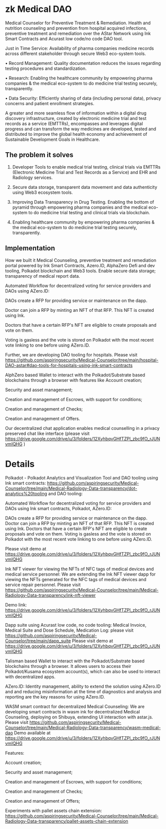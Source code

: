 # zk Medical DAO

Medical Counselor for Preventive Treatment & Remediation. Health and nutrition counseling and prevention from hospital acquired infections, preventive treatment and remediation over the AStar Network using Ink Smart Contracts and Acurast low code/no code DAO tool.

Just in Time Service: Availability of pharma companies medicine records across different stakeholder through secure Web3 eco-system tools.

• Record Management: Quality documentation reduces the issues regarding testing procedures and standardization.

• Research: Enabling the healthcare community by empowering pharma companies & the medical eco-system to do medicine trial testing securely, transparently.

• Data Security: Efficiently sharing of data (including personal data), privacy concerns and patient enrollment strategies.

A greater and more seamless flow of information within a digital drug discovery infrastructure, created by electronic medicine trial and test records as a service (EMTTRs), encompasses and leverages digital progress and can transform the way medicines are developed, tested and distributed to improve the global health economy and achievement of Sustainable Development Goals in Healthcare.


## The problem it solves

1. Developer Tools to enable medical trial testing, clinical trials via EMTTRs (Electronic Medicine Trial and Test Records as a Service) and EHR and Radiology services.

2.  Secure data storage, transparent data movement and data authenticity using Web3 ecosystem tools.

3. Improving Data Transparency in Drug Testing. Enabling the bottom of pyramid through empowering pharma companies and the medical eco-system to do medicine trial testing and clinical trials via blockchain.

4.  Enabling healthcare community by empowering pharma companies & the medical eco-system to do medicine trial testing securely, transparently.


## Implementation

How we built it
Medical Counseling, preventive treatment and remediation portal powered by Ink Smart Contracts, Azero.ID, AlphaZero Defi and dev tooling, Polkadot blockchain and Web3 tools. Enable secure data storage; transparency of medical report data.

Automated Workflow for decentralized voting for service providers and DAOs using AZero.ID:

DAOs create a RFP for providing service or maintenance on the dapp.

Doctor can join a RFP by minting an NFT of that RFP. This NFT is created using Ink.

Doctors that have a certain RFP's NFT are eligible to create proposals and vote on them.

Voting is gasless and the vote is stored on Polkadot with the most recent vote linking to one before using AZero.ID.

Further, we are developing DAO tooling for hospitals. Please visit https://github.com/aspiringsecurity/Medical-Counselor/tree/main/hospital-DAO-astar#dao-tools-for-hospitals-using-ink-smart-contracts

AlphZero based Wallet to interact with the Polkadot/Substrate based blockchains through a browser with features like Account creation;

Security and asset management;

Creation and management of Escrows, with support for conditions;

Creation and management of Checks;

Creation and management of Offers.


Our decentralized chat application enables medical counselling in a privacy preserved chat like interface (please visit https://drive.google.com/drive/u/3/folders/12XyhbqvGHfTZPl_zbc9fO_rJUNvmIQHG )


# Details

Polkadot - Polkadot Analytics and Visualization Tool and DAO tooling using Ink smart contracts: https://github.com/aspiringsecurity/Medical-Counselor/tree/main/Medical-Radiology-Data-transparency/dot-analytics%20tooling and DAO tooling:

Automated Workflow for decentralized voting for service providers and DAOs using Ink smart contracts, Polkadot, AZero.ID:

DAOs create a RFP for providing service or maintenance on the dapp.
Doctor can join a RFP by minting an NFT of that RFP. This NFT is created using Ink.
Doctors that have a certain RFP's NFT are eligible to create proposals and vote on them.
Voting is gasless and the vote is stored on Polkadot with the most recent vote linking to one before using AZero.ID. 

Please visit demo at https://drive.google.com/drive/u/3/folders/12XyhbqvGHfTZPl_zbc9fO_rJUNvmIQHG

Ink NFT viewer for viewing the NFTs of NFC tags of medical devices and medical service personnel: We are extending the Ink NFT viewer dapp for viewing the NFTs generated for the NFC tags of medical devices and service repair personnel. Please visit https://github.com/aspiringsecurity/Medical-Counselor/tree/main/Medical-Radiology-Data-transparency/ink-nft-viewer 

Demo link: https://drive.google.com/drive/u/3/folders/12XyhbqvGHfTZPl_zbc9fO_rJUNvmIQHG

Dapp suite using Acurast low code, no code tooling: Medical Invoice, Medical Suite and Dose Schedule, Medication Log: please visit https://github.com/aspiringsecurity/Medical-Counselor/tree/main/dapp_suite Please visit demo at https://drive.google.com/drive/u/3/folders/12XyhbqvGHfTZPl_zbc9fO_rJUNvmIQHG

Talisman based Wallet to interact with the Polkadot/Substrate based blockchains through a browser. It allows users to access their Polkadot/Kusama ecosystem account(s), which can also be used to interact with decentralized apps.

AZero.ID: Identity management, ability to extend the solution using AZero.ID and and reducing misinformation at the time of diagnostics and analysis and reporting are the key reasons for using AZero.ID.  

WASM smart contract for decentralized Medical Counseling: We are developing smart contracts in wasm ink for decentralized Medical Counseling, deploying on Shibuya, extending UI interaction with astar.js. Please visit https://github.com/aspiringsecurity/Medical-Counselor/tree/main/Medical-Radiology-Data-transparency/wasm-medical-dao Demo available at https://drive.google.com/drive/u/3/folders/12XyhbqvGHfTZPl_zbc9fO_rJUNvmIQHG

Features:

Account creation;

Security and asset management;

Creation and management of Escrows, with support for conditions;

Creation and management of Checks;

Creation and management of Offers;


Experiments with pallet assets chain extension: https://github.com/aspiringsecurity/Medical-Counselor/tree/main/Medical-Radiology-Data-transparency/pallet-assets-chain-extension







